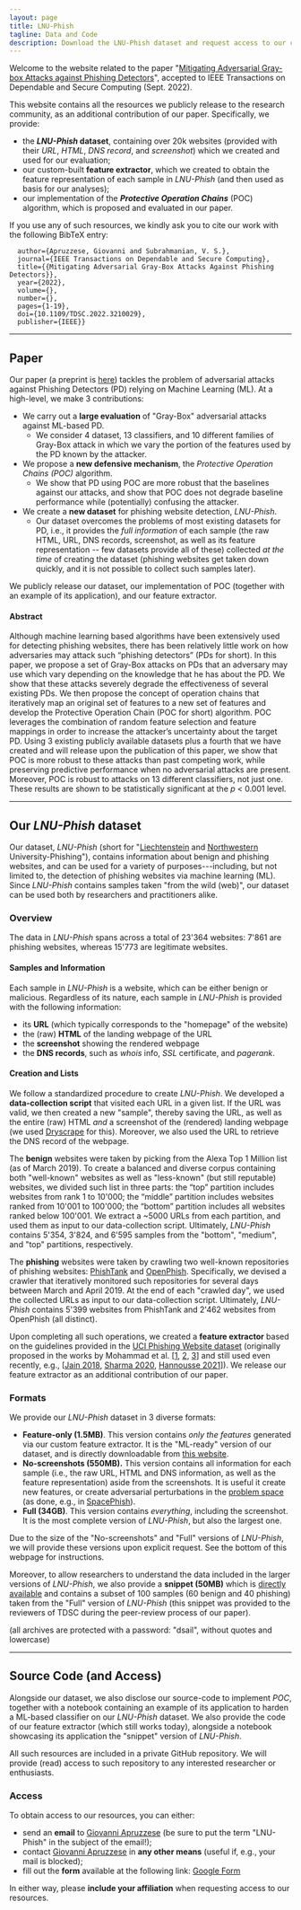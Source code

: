 ```yaml
---
layout: page
title: LNU-Phish
tagline: Data and Code
description: Download the LNU-Phish dataset and request access to our code.
---
```


Welcome to the website related to the paper "[Mitigating Adversarial Gray-box Attacks against Phishing Detectors](https://ieeexplore.ieee.org/document/9904297)", accepted to IEEE Transactions on Dependable and Secure Computing (Sept. 2022). 

This website contains all the resources we publicly release to the research community, as an additional contribution of our paper. Specifically, we provide:
* the **_LNU-Phish_ dataset**, containing over 20k websites (provided with their _URL_, _HTML_, _DNS record_, and _screenshot_) which we created and used for our evaluation; 
* our custom-built **feature extractor**, which we created to obtain the feature representation of each sample in _LNU-Phish_ (and then used as basis for our analyses);
* our implementation of the **_Protective Operation Chains_** (POC) algorithm, which is proposed and evaluated in our paper. 

If you use any of such resources, we kindly ask you to cite our work with the following BibTeX entry:
```
  author={Apruzzese, Giovanni and Subrahmanian, V. S.},
  journal={IEEE Transactions on Dependable and Secure Computing}, 
  title={{Mitigating Adversarial Gray-Box Attacks Against Phishing Detectors}}, 
  year={2022},
  volume={},
  number={},
  pages={1-19},
  doi={10.1109/TDSC.2022.3210029},
  publisher={IEEE}}
```
---

## Paper

Our paper (a preprint is [here](resources/tdsc22_paper.pdf)) tackles the problem of adversarial attacks against Phishing Detectors (PD) relying on Machine Learning (ML).
At a high-level, we make 3 contributions:
* We carry out a **large evaluation** of "Gray-Box" adversarial attacks against ML-based PD. 
  * We consider 4 dataset, 13 classifiers, and 10 different families of Gray-Box attack in which we vary the portion of the features used by the PD known by the attacker.
* We propose a **new defensive mechanism**, the _Protective Operation Chains (POC)_ algorithm. 
  * We show that PD using POC are more robust that the baselines against our attacks, and show that POC does not degrade baseline performance while (potentially) confusing the attacker.
* We create a **new dataset** for phishing website detection, _LNU-Phish_.
  * Our dataset overcomes the problems of most existing datasets for PD, i.e., it provides the _full information_ of each sample (the raw HTML, URL, DNS records, screenshot, as well as its feature representation -- few datasets provide all of these) collected _at the time_ of creating the dataset (phishing websites get taken down quickly, and it is not possible to collect such samples later).

We publicly release our dataset, our implementation of POC (together with an example of its application), and our feature extractor.


#### Abstract
 Although machine learning based algorithms have been extensively used for detecting phishing websites, there has been relatively little work on how adversaries may attack such “phishing detectors” (PDs for short). In this paper, we propose a set of Gray-Box attacks on PDs that an adversary may use which vary depending on the knowledge that he has about the PD. We show that these attacks severely degrade the effectiveness of several existing PDs. We then propose the concept of operation chains that iteratively map an original set of features to a new set of features and develop the Protective Operation Chain (POC for short) algorithm. POC leverages the combination of random feature selection and feature mappings in order to increase the attacker’s uncertainty about the target PD. Using 3 existing publicly available datasets plus a fourth that we have created and will release upon the publication of this paper, we show that POC is more robust to these attacks than past competing work, while preserving predictive performance when no adversarial attacks are present. Moreover, POC is robust to attacks on 13 different classifiers, not just one. These results are shown to be statistically significant at the _p_ < 0.001 level.

___


## Our _LNU-Phish_ dataset


Our dataset, _LNU-Phish_ (short for "[Liechtenstein](https://www.uni.li/en) and [Northwestern](https://www.northwestern.edu/) University-Phishing"), contains information about benign and phishing websites, and can be used for a variety of purposes---including, but not limited to, the detection of phishing websites via machine learning (ML). Since _LNU-Phish_ contains samples taken "from the wild (web)", our dataset can be used both by researchers and practitioners alike.    

### Overview

The data in _LNU-Phish_ spans across a total of 23'364 websites: 7'861 are phishing websites, whereas 15'773 are legitimate websites. 

#### Samples and Information

Each sample in _LNU-Phish_ is a website, which can be either benign or malicious. Regardless of its nature, each sample in _LNU-Phish_ is provided with the following information:
* its **URL** (which typically corresponds to the "homepage" of the website)
* the (raw) **HTML** of the landing webpage of the URL
* the **screenshot** showing the rendered webpage
* the **DNS records**, such as _whois_ info, _SSL_ certificate, and _pagerank_.

#### Creation and Lists
We follow a standardized procedure to create _LNU-Phish_. 
We developed a **data-collection script** that visited each URL in a given list. If the URL was valid, we then created a new "sample", thereby saving the URL, as well as the entire (raw) HTML _and_ a screenshot of the (rendered) landing webpage (we used [Dryscrape](https://dryscrape.readthedocs.io/en/latest/) for this). Moreover, we also used the URL to retrieve the DNS record of the webpage.


The **benign** websites were taken by picking from the Alexa Top 1 Million list (as of March 2019). To create a balanced and diverse corpus containing both "well-known" websites as well as "less-known" (but still reputable) websites, we divided such list in three parts: the “top” partition includes websites from rank 1 to 10'000; the “middle” partition includes websites ranked from 10'001 to 100'000; the “bottom” partition includes all websites ranked below 100'001. We extract a ~5000 URLs from each partition, and used them as input to our data-collection script. Ultimately, _LNU-Phish_ contains 5'354, 3'824, and 6'595 samples from the "bottom", "medium", and "top" partitions, respectively. 

The **phishing** websites were taken by crawling two well-known repositories of phishing websites: [PhishTank](https://phishtank.org/) and [OpenPhish](https://openphish.com/). Specifically, we devised a crawler that iteratively monitored such repositories for several days between March and April 2019. At the end of each "crawled day", we used the collected URLs as input to our data-collection script. Ultimately, _LNU-Phish_ contains 5'399 websites from PhishTank and 2'462 websites from OpenPhish (all distinct).

Upon completing all such operations, we created a **feature extractor** based on the guidelines provided in the [UCI Phishing Website dataset](https://archive.ics.uci.edu/ml/datasets/phishing+websites) (originally proposed in the works by Mohammad et al. [[1](https://ieeexplore.ieee.org/abstract/document/6470857), [2](https://link.springer.com/article/10.1007/s00521-013-1490-z), [3](https://ietresearch.onlinelibrary.wiley.com/doi/full/10.1049/iet-ifs.2013.0202)] and still used even recently, e.g., [[Jain 2018](https://link.springer.com/article/10.1007/s11235-017-0414-0), [Sharma 2020](https://ieeexplore.ieee.org/abstract/document/9198349), [Hannousse 2021](https://www.sciencedirect.com/science/article/pii/S0952197621001950)]). We release our feature extractor as an additional contribution of our paper.

### Formats

We provide our _LNU-Phish_ dataset in 3 diverse formats:

* **Feature-only (1.5MB)**. This version contains _only the features_ generated via our custom feature extractor. It is the "ML-ready" version of our dataset, and is directly downloadable from [this website](resources/LNU-Phish_FEATURES.zip).
* **No-screenshots (550MB).** This version contains all information for each sample (i.e., the raw URL, HTML and DNS information, as well as the feature representation) aside from the screenshots. It is useful it create new features, or create adversarial perturbations in the [problem space](https://ieeexplore.ieee.org/abstract/document/9152781) (as done, e.g., in [SpacePhish](https://spacephish.github.io/)).
* **Full (34GB)**. This version contains _everything_, including the screenshot. It is the most complete version of _LNU-Phish_, but also the largest one.

Due to the size of the "No-screenshots" and "Full" versions of _LNU-Phish_, we will provide these versions upon explicit request. See the bottom of this webpage for instructions.

Moreover, to allow researchers to understand the data included in the larger versions of _LNU-Phish_, we also provide a **snippet (50MB)** which is [directly available](resources/LNU-Phish_SNIPPET.zip) and contains a subset of 100 samples (60 benign and 40 phishing) taken from the "Full" version of _LNU-Phish_ (this snippet was provided to the reviewers of TDSC during the peer-review process of our paper).

(all archives are protected with a password: "dsail", without quotes and lowercase)

___

## Source Code (and Access)

Alongside our dataset, we also disclose our source-code to implement _POC_, together with a notebook containing an example of its application to harden a ML-based classifier on our _LNU-Phish_ dataset. We also provide the code of our feature extractor (which still works today), alongside a notebook showcasing its application the "snippet" version of _LNU-Phish_.

All such resources are included in a private GitHub repository. We will provide (read) access to such repository to any interested researcher or enthusiasts.

### Access

To obtain access to our resources, you can either:
* send an **email** to [Giovanni Apruzzese](mailto:giovanni.apruzzese@uni.li) (be sure to put the term "LNU-Phish" in the subject of the email!);
* contact [Giovanni Apruzzese](https://giovanniapruzzese.com) in **any other means** (useful if, e.g., your mail is blocked);
* fill out the **form** available at the following link: [Google Form](https://forms.gle/3XgGJtThDAohjbmQ8)

In either way, please **include your affiliation** when requesting access to our resources.